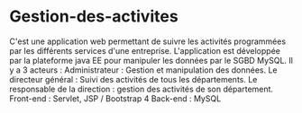 # Gestion-des-activites
C'est une application web permettant de suivre les activités programmées par les différents services d'une entreprise.
L'application est développée par la plateforme java EE pour manipuler les données par le SGBD MySQL. 
Il y a 3 acteurs :
Administrateur : 
Gestion et manipulation des données.
Le directeur général :
Suivi des activités de tous les départements.
Le responsable de la direction : 
gestion des activités de son département.
Front-end : Servlet, JSP / Bootstrap 4 
Back-end : MySQL
